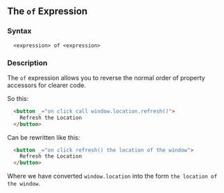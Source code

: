 
## The `of` Expression

### Syntax

```ebnf
  <expression> of <expression>
```

### Description

The `of` expression allows you to reverse the normal order of property accessors for clearer code.

So this:

```html
  <button _="on click call window.location.refresh()">
    Refresh the Location
  </button>
```

Can be rewritten like this:

```html
  <button _="on click refresh() the location of the window">
    Refresh the Location
  </button>
```

Where we have converted `window.location` into the form `the location of the window`.

